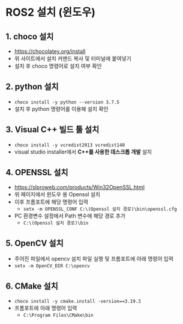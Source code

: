 # ROS2 설치 (윈도우)
## 1. choco 설치
- https://chocolatey.org/install
- 위 사이트에서 설치 커맨드 복사 및 터미널에 붙여넣기
- 설치 후 choco 명령어로 설치 여부 확인
## 2. python 설치
- `choco install -y python --version 3.7.5`
- 설치 후 python 명령어를 이용해 설치 확인 
## 3. Visual C++ 빌드 툴 설치
- `choco install -y vcredist2013 vcredist140`
- visual studio installer에서 **C++를 사용한 데스크톱 개발** 설치
## 4. OPENSSL 설치
- https://slproweb.com/products/Win32OpenSSL.html
- 위 페이지에서 윈도우 용 Openssl 설치
- 이후 프롬포트에 해당 명령어 입력
  - `setx -m OPENSSL_CONF C:\(Openssl 설치 경로)\bin\openssl.cfg`
- PC 환경변수 설정에서 Path 변수에 해당 경로 추가
  - `C:\(Openssl 설치 경로)\bin`
## 5. OpenCV 설치
- 주어진 파일에서 opencv 설치 파일 실행 및 프롬포트에 아래 명령어 입력
- `setx -m OpenCV_DIR C:\opencv`
## 6. CMake 설치
- `choco install -y cmake.install -version==3.19.3`
- 프롬포트에 아래 명령어 입력
  - `C:\Program Files\CMake\bin`
